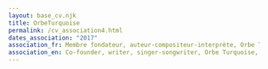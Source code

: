 ```yaml
---
layout: base_cv.njk
title: OrbeTurquoise
permalink: /cv_association4.html
dates_association: "2017"
association_fr: Membre fondateur, auteur-compositeur-interprète, Orbe Turquoise, Genève, CH
association_en: Co-founder, writer, singer-songwriter, Orbe Turquoise, Geneva, CH
---
```

